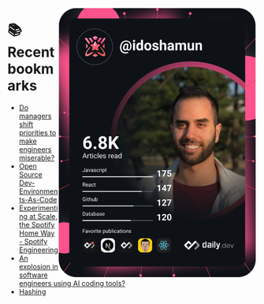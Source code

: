 <a href="https://app.daily.dev/idoshamun"><img src="https://raw.githubusercontent.com/idoshamun/idoshamun/devcard/devcard.svg" align='right' width="400" alt="Ido Shamun's Dev Card"/></a>

# 📚 Recent bookmarks
<!-- BOOKMARKS:START -->
- [Do managers shift priorities to make engineers miserable?](https://app.daily.dev/posts/ihZYCsMnH?utm_source=rss&utm_medium=bookmarks&utm_campaign=28849d86070e4c099c877ab6837c61f0)
- [Open Source Dev-Environments-As-Code](https://app.daily.dev/posts/1N4zkaS9n?utm_source=rss&utm_medium=bookmarks&utm_campaign=28849d86070e4c099c877ab6837c61f0)
- [Experimenting at Scale, the Spotify Home Way - Spotify Engineering](https://app.daily.dev/posts/4PFDyaXpV?utm_source=rss&utm_medium=bookmarks&utm_campaign=28849d86070e4c099c877ab6837c61f0)
- [An explosion in software engineers using AI coding tools?](https://app.daily.dev/posts/I63yVyvut?utm_source=rss&utm_medium=bookmarks&utm_campaign=28849d86070e4c099c877ab6837c61f0)
- [Hashing](https://app.daily.dev/posts/kn1y33vel?utm_source=rss&utm_medium=bookmarks&utm_campaign=28849d86070e4c099c877ab6837c61f0)
<!-- BOOKMARKS:END -->
